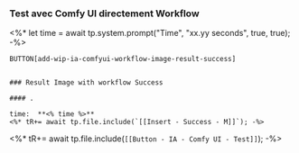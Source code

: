 ### Test avec Comfy UI directement Workflow

<%*
let time = await tp.system.prompt("Time", "xx.yy seconds", true, true);
-%>

`BUTTON[add-wip-ia-comfyui-workflow-image-result-success]`

```````ad-success

### Result Image with workflow Success

#### .

time:  **<% time %>**
<%* tR+= await tp.file.include(`[[Insert - Success - M]]`); -%>
```````

<%*
tR+= await tp.file.include(`[[Button - IA - Comfy UI - Test]]`);
-%>

